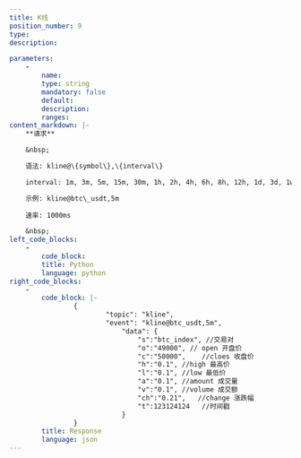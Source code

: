 ```yaml
---
title: K线
position_number: 9
type:
description: 

parameters:
    -
        name:
        type: string
        mandatory: false
        default:
        description:
        ranges:
content_markdown: |-
    **请求**

    &nbsp;

    语法: kline@\{symbol\},\{interval\}

    interval: 1m, 3m, 5m, 15m, 30m, 1h, 2h, 4h, 6h, 8h, 12h, 1d, 3d, 1w, 1M

    示例: kline@btc\_usdt,5m
    
    速率: 1000ms

    &nbsp;
left_code_blocks:
    -
        code_block:
        title: Python
        language: python
right_code_blocks:
    -
        code_block: |-
                {
                        "topic": "kline",
                        "event": "kline@btc_usdt,5m",
                            "data": {
                                "s":"btc_index", //交易对
                                "o":"49000", // open 开盘价
                                "c":"50000",    //cloes 收盘价
                                "h":"0.1", //high 最高价
                                "l":"0.1", //low 最低价
                                "a":"0.1", //amount 成交量
                                "v":"0.1", //volume 成交额
                                "ch":"0.21",   //change 涨跌幅
                                "t":123124124   //时间戳
                            }
                }
        title: Response
        language: json
---
```

